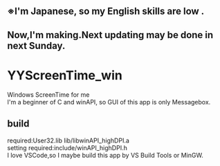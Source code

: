 ## ※I'm Japanese, so my English skills are low .  
## Now,I'm making.Next updating may be done in next Sunday.  
  
# YYScreenTime_win  
Windows ScreenTime for me  
I'm a beginner of C and winAPI, so GUI of this app is only Messagebox.  
  
## build  
required:User32.lib lib/libwinAPI_highDPI.a  
setting required:include/winAPI_highDPI.h  
I love VSCode,so I maybe build this app by VS Build Tools or MinGW.   
